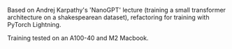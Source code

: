Based on Andrej Karpathy's 'NanoGPT' lecture (training a small transformer architecture on a shakespearean dataset), refactoring for training with PyTorch Lightning.

Training tested on an A100-40 and M2 Macbook.
